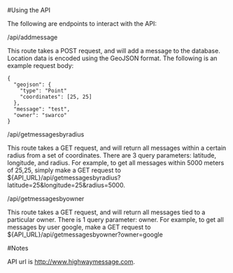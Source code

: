 #Using the API

The following are endpoints to interact with the API:

/api/addmessage

This route takes a POST request, and will add a message to the database. 
Location data is encoded using the GeoJSON format.
The following is an example request body:

```
{
  "geojson": {
    "type": "Point"
    "coordinates": [25, 25]
  },
  "message": "test",
  "owner": "swarco"
}

```

/api/getmessagesbyradius

This route takes a GET request, and will return all messages within a certain radius from a set of coordinates.
There are 3 query parameters: latitude, longitude, and radius.
For example, to get all messages within 5000 meters of 25,25, simply make a GET request to ${API_URL}/api/getmessagesbyradius?latitude=25&longitude=25&radius=5000.

/api/getmessagesbyowner

This route takes a GET request, and will return all messages tied to a particular owner.
There is 1 query parameter: owner.
For example, to get all messages by user google, make a GET request to ${API_URL}/api/getmessagesbyowner?owner=google

#Notes

API url is http://www.highwaymessage.com.